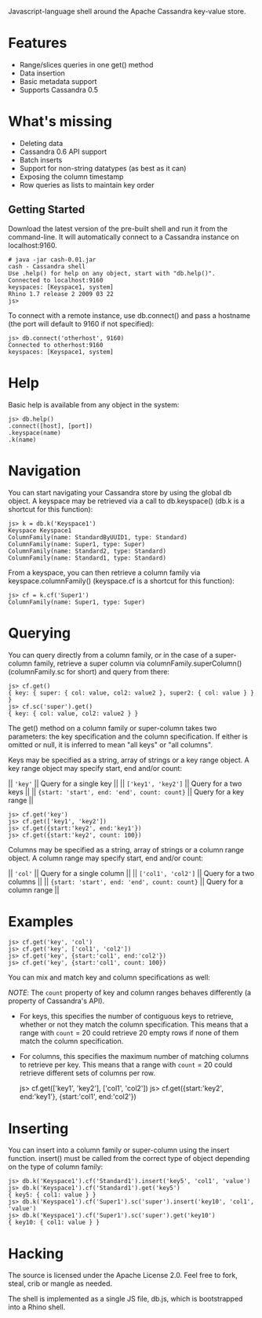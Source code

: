 Javascript-language shell around the Apache Cassandra key-value store.

# Features

  * Range/slices queries in one get() method
  * Data insertion
  * Basic metadata support
  * Supports Cassandra 0.5

# What's missing

  * Deleting data
  * Cassandra 0.6 API support
  * Batch inserts
  * Support for non-string datatypes (as best as it can)
  * Exposing the column timestamp
  * Row queries as lists to maintain key order

## Getting Started

Download the latest version of the pre-built shell and run it from the command-line. It will automatically connect to a Cassandra instance on localhost:9160.

    # java -jar cash-0.01.jar
    cash - Cassandra shell
    Use .help() for help on any object, start with "db.help()".
    Connected to localhost:9160
    keyspaces: [Keyspace1, system]
    Rhino 1.7 release 2 2009 03 22
    js> 

To connect with a remote instance, use db.connect() and pass a hostname (the port will default to 9160 if not specified):

    js> db.connect('otherhost', 9160)
    Connected to otherhost:9160
    keyspaces: [Keyspace1, system]

# Help

Basic help is available from any object in the system:

    js> db.help()
    .connect([host], [port])
    .keyspace(name)
    .k(name)

# Navigation

You can start navigating your Cassandra store by using the global db object. A keyspace may be retrieved via a call to db.keyspace() (db.k is a shortcut for this function):

    js> k = db.k('Keyspace1')
    Keyspace Keyspace1
    ColumnFamily(name: StandardByUUID1, type: Standard)
    ColumnFamily(name: Super1, type: Super)
    ColumnFamily(name: Standard2, type: Standard)
    ColumnFamily(name: Standard1, type: Standard)

From a keyspace, you can then retrieve a column family via keyspace.columnFamily() (keyspace.cf is a shortcut for this function):

    js> cf = k.cf('Super1')
    ColumnFamily(name: Super1, type: Super)

# Querying

You can query directly from a column family, or in the case of a super-column family, retrieve a super column via columnFamily.superColumn() (columnFamily.sc for short) and query from there:

    js> cf.get()
    { key: { super: { col: value, col2: value2 }, super2: { col: value } } }
    js> cf.sc('super').get() 
    { key: { col: value, col2: value2 } }

The get() method on a column family or super-column takes two parameters: the key specification and the column specification. If either is omitted or null, it is inferred to mean "all keys" or "all columns".

Keys may be specified as a string, array of strings or a key range object. A key range object may specify start, end and/or count:

|| `'key'` || Query for a single key ||
|| `['key1', 'key2']` || Query for a two keys ||
|| `{start: 'start', end: 'end', count: count}` || Query for a key range ||

    js> cf.get('key')
    js> cf.get(['key1', 'key2'])
    js> cf.get({start:'key2', end:'key1'})
    js> cf.get({start:'key2', count: 100})

Columns may be specified as a string, array of strings or a column range object. A column range may specify start, end and/or count:

|| `'col'` || Query for a single column ||
|| `['col1', 'col2']` || Query for a two columns ||
|| `{start: 'start', end: 'end', count: count}` || Query for a column range ||

# Examples

    js> cf.get('key', 'col')
    js> cf.get('key', ['col1', 'col2'])
    js> cf.get('key', {start:'col1', end:'col2'})
    js> cf.get('key', {start:'col1', count: 100})


You can mix and match key and column specifications as well:

*NOTE*: The `count` property of key and column ranges behaves differently (a property of Cassandra's API). 

  * For keys, this specifies the number of contiguous keys to retrieve, whether or not they match the column specification.  This means that a range with `count` = 20 could retrieve 20 empty rows if none of them match the column specification.
  * For columns, this specifies the maximum number of matching columns to retrieve per key.  This means that a range with `count` = 20 could retrieve different sets of columns per row. 

    js> cf.get(['key1', 'key2'], ['col1', 'col2'])
    js> cf.get({start:'key2', end:'key1'}, {start:'col1', end:'col2'})

# Inserting

You can insert into a column family or super-column using the insert function. insert() must be called from the correct type of object depending on the type of column family:

    js> db.k('Keyspace1').cf('Standard1').insert('key5', 'col1', 'value')
    js> db.k('Keyspace1').cf('Standard1').get('key5')
    { key5: { col1: value } }
    js> db.k('Keyspace1').cf('Super1').sc('super').insert('key10', 'col1', 'value')
    js> db.k('Keyspace1').cf('Super1').sc('super').get('key10')
    { key10: { col1: value } }

# Hacking

The source is licensed under the Apache License 2.0.  Feel free to fork, steal, crib or mangle as needed.

The shell is implemented as a single JS file, db.js, which is bootstrapped into a Rhino shell.  

